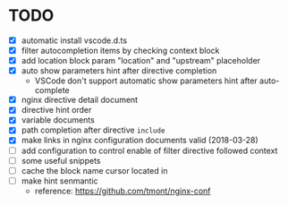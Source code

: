 # TODO

- [x] automatic install vscode.d.ts
- [x] filter autocompletion items by checking context block
- [x] add location block param "location" and "upstream" placeholder
- [x] auto show parameters hint after directive completion
  - VSCode don't support automatic show parameters hint after auto-complete
- [x] nginx directive detail document
- [x] directive hint order
- [x] variable documents
- [x] path completion after directive `include`
- [x] make links in nginx configuration documents valid (2018-03-28)
- [ ] add configuration to control enable of filter directive followed context
- [ ] some useful snippets
- [ ] cache the block name cursor located in
- [ ] make hint senmantic
  - reference: <https://github.com/tmont/nginx-conf>
